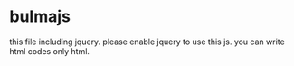 # bulmajs
this file including jquery.
please enable jquery to use this js.
you can write html codes only html.
